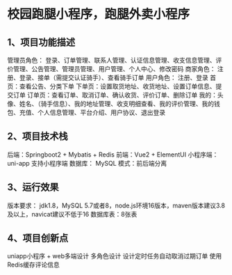 # 校园跑腿小程序，跑腿外卖小程序
## 1、项目功能描述
管理员角色：
登录、订单管理、联系人管理、认证信息管理、收支信息管理、评价管理、公告管理、管理员管理、用户管理、个人中心、修改密码
商家角色：
注册、登录、接单（需提交认证骑手）、查看骑手订单
用户角色：
注册、登录
首页：查看公告、分类下单
下单页：设置取货地址、收货地址、设置订单信息、提交订单
订单页：查看订单、取消订单、确认收货、评价订单、删除订单
我的：头像、姓名、（骑手信息）、我的地址管理、收支明细查看、我的评价管理、我的钱包、充值、个人信息管理、平台介绍、用户协议、退出登录
## 2、项目技术栈
后端：Springboot2 + Mybatis + Redis
前端：Vue2 + ElementUI
小程序端：uni-app 支持小程序端
数据库： MySQL
模式：前后端分离
## 3、运行效果

版本要求：
jdk1.8，MySQL 5.7或者8，node.js环境16版本，maven版本建议3.8及以上，navicat建议不低于16
数据库表：8张表
## 4、项目创新点
uniapp小程序 + web多端设计 多角色设计
设计定时任务自动取消过期订单
使用Redis缓存评论信息
